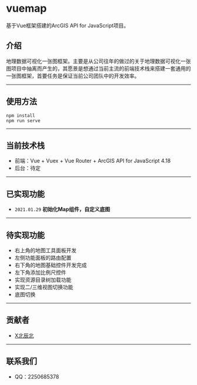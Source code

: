 # vuemap
基于Vue框架搭建的ArcGIS API for JavaScript项目。

## 介绍

地理数据可视化一张图框架。主要是从公司往年的做过的关于地理数据可视化一张图项目中抽离而产生的，其愿景是想通过当前主流的前端技术栈来搭建一套通用的一张图框架，首要任务是保证当前公司团队中的开发效率。

-----

## 使用方法

```
npm install
npm run serve
```

-----

## 当前技术栈

* 前端：Vue + Vuex + Vue Router + ArcGIS API for JavaScript 4.18
* 后台：待定

-----

## 已实现功能

* `2021.01.29`  **初始化Map组件，自定义底图**

-----

## 待实现功能

* 右上角的地图工具面板开发
* 左侧功能面板的路由配置
* 右下角的地图基础控件开发完成
* 左下角添加比例尺控件
* 实现资源目录树加载功能
* 实现二/三维视图切换功能
* 底图切换

-----

## 贡献者

* [X北辰北](http://www.xbeichenbei.com/)

-----

## 联系我们

* QQ：2250685378